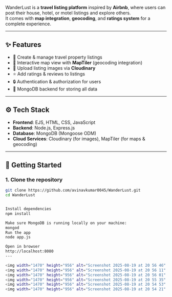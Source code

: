 WanderLust is a **travel listing platform** inspired by **Airbnb**, where users can post their house, hotel, or motel listings and explore others.  
It comes with **map integration**, **geocoding**, and **ratings system** for a complete experience.

---

## ✨ Features

- 🏡 Create & manage travel property listings  
- 📍 Interactive map view with **MapTiler** (geocoding integration)  
- 📸 Upload listing images via **Cloudinary**  
- ⭐ Add ratings & reviews to listings  
- 🔒 Authentication & authorization for users  
- 📂 MongoDB backend for storing all data  

---

## ⚙️ Tech Stack

- **Frontend**: EJS, HTML, CSS, JavaScript  
- **Backend**: Node.js, Express.js  
- **Database**: MongoDB (Mongoose ODM)  
- **Cloud Services**: Cloudinary (for images), MapTiler (for maps & geocoding)  

---

## 🚀 Getting Started

### 1. Clone the repository
```bash
git clone https://github.com/avinavkumar0045/WanderLust.git
cd WanderLust


Install dependencies
npm install

Make sure MongoDB is running locally on your machine:
mongod
Run the app
node app.js

Open in browser
http://localhost:8080   
---

<img width="1470" height="956" alt="Screenshot 2025-08-19 at 20 56 46" src="https://github.com/user-attachments/assets/ebf9f290-6618-451e-a36c-f392517ab5d8" />
<img width="1470" height="956" alt="Screenshot 2025-08-19 at 20 56 11" src="https://github.com/user-attachments/assets/3f3a936e-5419-400c-8566-82f43c7d85b5" />
<img width="1470" height="956" alt="Screenshot 2025-08-19 at 20 56 01" src="https://github.com/user-attachments/assets/aab1cd37-6019-4802-8adf-b948d100204f" />
<img width="1470" height="956" alt="Screenshot 2025-08-19 at 20 55 35" src="https://github.com/user-attachments/assets/c473d6c0-8fe6-4454-a2ec-bfe43f6d7cb6" />
<img width="1470" height="956" alt="Screenshot 2025-08-19 at 20 54 53" src="https://github.com/user-attachments/assets/90806ff7-078d-4aa3-be5b-70c1361f99f3" />
<img width="1470" height="956" alt="Screenshot 2025-08-19 at 20 54 21" src="https://github.com/user-attachments/assets/e11db8e8-af2c-4ebf-937e-2bc440b2fb91" />



  
